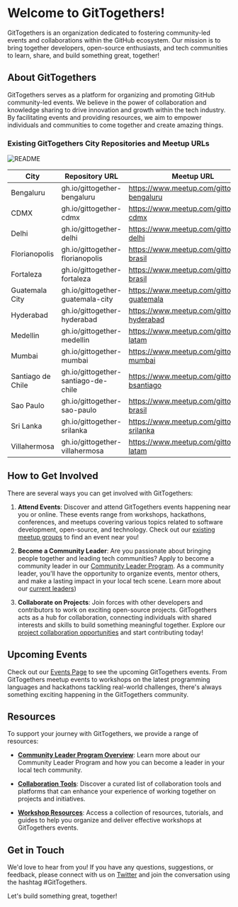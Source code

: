 # Welcome to GitTogethers!

GitTogethers is an organization dedicated to fostering community-led events and collaborations within the GitHub ecosystem. Our mission is to bring together developers, open-source enthusiasts, and tech communities to learn, share, and build something great, together!

## About GitTogethers

GitTogethers serves as a platform for organizing and promoting GitHub community-led events. We believe in the power of collaboration and knowledge sharing to drive innovation and growth within the tech industry. By facilitating events and providing resources, we aim to empower individuals and communities to come together and create amazing things.

### Existing GitTogethers City Repositories and Meetup URLs

![README](https://github.com/gittogethers/.github/assets/20666190/f600a88d-5a40-4779-a759-7333151aa782)

| City              | Repository URL                       | Meetup URL |
|-------------------|--------------------------------------|------------|
| Bengaluru         | gh.io/gittogether-bengaluru          |   https://www.meetup.com/gittogether-bengaluru         |
| CDMX              | gh.io/gittogether-cdmx               |    https://www.meetup.com/gittogether-cdmx        |
| Delhi             | gh.io/gittogether-delhi              |    https://www.meetup.com/gittogether-delhi       |
| Florianopolis     | gh.io/gittogether-florianopolis      |    https://www.meetup.com/gittogether-brasil      |
| Fortaleza         | gh.io/gittogether-fortaleza          |    https://www.meetup.com/gittogether-brasil     |
| Guatemala City    | gh.io/gittogether-guatemala-city     |    https://www.meetup.com/gittogether-guatemala|
| Hyderabad         | gh.io/gittogether-hyderabad          |    https://www.meetup.com/gittogether-hyderabad        |
| Medellin          | gh.io/gittogether-medellin           |    https://www.meetup.com/gittogether-latam       |
| Mumbai            | gh.io/gittogether-mumbai             |     https://www.meetup.com/gittogether-mumbai       |
| Santiago de Chile | gh.io/gittogether-santiago-de-chile  |     https://www.meetup.com/gittogether-bsantiago       |
| Sao Paulo         | gh.io/gittogether-sao-paulo          |     https://www.meetup.com/gittogether-brasil       |
| Sri Lanka     | gh.io/gittogether-srilanka         |     https://www.meetup.com/gittogether-srilanka     |
| Villahermosa      | gh.io/gittogether-villahermosa       |     https://www.meetup.com/gittogether-latam|

## How to Get Involved

There are several ways you can get involved with GitTogethers:

1. **Attend Events**: Discover and attend GitTogethers events happening near you or online. These events range from workshops, hackathons, conferences, and meetups covering various topics related to software development, open-source, and technology. Check out our [existing meetup groups](https://meetup.com/github) to find an event near you!

2. **Become a Community Leader**: Are you passionate about bringing people together and leading tech communities? Apply to become a community leader in our [Community Leader Program](https://github.com/gittogethers/community-leaders). As a community leader, you'll have the opportunity to organize events, mentor others, and make a lasting impact in your local tech scene. Learn more about our [current leaders](https://github.com/gittogethers/community-leaders/blob/main/README.md))

3. **Collaborate on Projects**: Join forces with other developers and contributors to work on exciting open-source projects. GitTogethers acts as a hub for collaboration, connecting individuals with shared interests and skills to build something meaningful together. Explore our [project collaboration opportunities](https://github.com/gittogethers/projects) and start contributing today!

## Upcoming Events

Check out our [Events Page](https://www.meetup.com/pro/github-virtual-meetup/) to see the upcoming GitTogethers events. From GitTogethers meetup events to workshops on the latest programming languages and hackathons tackling real-world challenges, there's always something exciting happening in the GitTogethers community.

## Resources

To support your journey with GitTogethers, we provide a range of resources:

- **[Community Leader Program Overview](https://github.com/gittogethers/community-leaders)**: Learn more about our Community Leader Program and how you can become a leader in your local tech community.

- **[Collaboration Tools](https://github.com/gittogethers/collaboration-tools)**: Discover a curated list of collaboration tools and platforms that can enhance your experience of working together on projects and initiatives.

- **[Workshop Resources](https://github.com/gittogethers/workshop-resources)**: Access a collection of resources, tutorials, and guides to help you organize and deliver effective workshops at GitTogethers events.

## Get in Touch

We'd love to hear from you! If you have any questions, suggestions, or feedback, please connect with us on [Twitter](https://twitter.com/githubcommunity) and join the conversation using the hashtag #GitTogethers.

Let's build something great, together!
